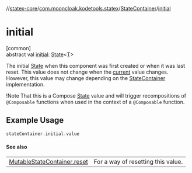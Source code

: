 //[statex-core](../../../index.md)/[com.mooncloak.kodetools.statex](../index.md)/[StateContainer](index.md)/[initial](initial.md)

# initial

[common]\
abstract val [initial](initial.md): [State](https://developer.android.com/reference/kotlin/androidx/compose/runtime/State.html)&lt;[T](index.md)&gt;

The initial [State](https://developer.android.com/reference/kotlin/androidx/compose/runtime/State.html) when this component was first created or when it was last reset. This value does not change when the [current](current.md) value changes. However, this value may change depending on the [StateContainer](index.md) implementation.

!Note That this is a Compose [State](https://developer.android.com/reference/kotlin/androidx/compose/runtime/State.html) value and will trigger recompositions of `@Composable` functions when used in the context of a `@Composable` function.

## Example Usage

```kotlin
stateContainer.initial.value
```

#### See also

| | |
|---|---|
| [MutableStateContainer.reset](../-mutable-state-container/reset.md) | For a way of resetting this value. |
